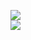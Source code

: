 [![](https://img.shields.io/badge/Made%20With-Github%20Spray-lightgrey.svg?style=for-the-badge&logo=github)](https://github.com/Annihil/github-spray#1423)  
[![](https://i.imgur.com/2DrTn0Z.gif)](https://github.com/Annihil/github-spray)